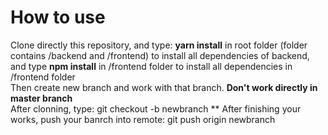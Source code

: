 # How to use

Clone directly this repository, and type: **yarn install** in root folder (folder contains /backend and /frontend) to install all dependencies of backend, and type **npm install** in /frontend folder to install all dependencies in /frontend folder <br>
Then create new branch and work with that branch. **Don't work directly in master branch** <br>
After clonning, type: git checkout -b newbranch **
After finishing your works, push your banrch into remote: git push origin newbranch <br>
